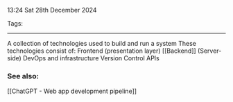 13:24 Sat 28th December 2024

Tags:

------------------------------------
A collection of technologies used to build and run a system
These technologies consist of:
	Frontend (presentation layer)
	[[Backend]] (Server-side)
	DevOps and infrastructure
	Version Control
	APIs
### See also:
[[ChatGPT - Web app development pipeline]]
